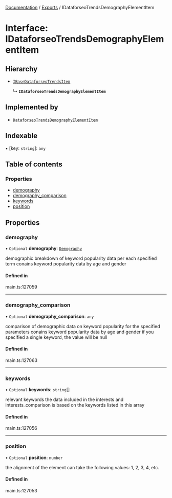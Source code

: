 [Documentation](../README.md) / [Exports](../modules.md) / IDataforseoTrendsDemographyElementItem

# Interface: IDataforseoTrendsDemographyElementItem

## Hierarchy

- [`IBaseDataforseoTrendsItem`](IBaseDataforseoTrendsItem.md)

  ↳ **`IDataforseoTrendsDemographyElementItem`**

## Implemented by

- [`DataforseoTrendsDemographyElementItem`](../classes/DataforseoTrendsDemographyElementItem.md)

## Indexable

▪ [key: `string`]: `any`

## Table of contents

### Properties

- [demography](IDataforseoTrendsDemographyElementItem.md#demography)
- [demography\_comparison](IDataforseoTrendsDemographyElementItem.md#demography_comparison)
- [keywords](IDataforseoTrendsDemographyElementItem.md#keywords)
- [position](IDataforseoTrendsDemographyElementItem.md#position)

## Properties

### demography

• `Optional` **demography**: [`Demography`](../classes/Demography.md)

demographic breakdown of keyword popularity data per each specified term
conains keyword popularity data by age and gender

#### Defined in

main.ts:127059

___

### demography\_comparison

• `Optional` **demography\_comparison**: `any`

comparison of demographic data on keyword popularity for the specified parameters
conains keyword popularity data by age and gender
if you specified a single keyword, the value will be null

#### Defined in

main.ts:127063

___

### keywords

• `Optional` **keywords**: `string`[]

relevant keywords
the data included in the interests and interests_comparison is based on the keywords listed in this array

#### Defined in

main.ts:127056

___

### position

• `Optional` **position**: `number`

the alignment of the element
can take the following values: 1, 2, 3, 4, etc.

#### Defined in

main.ts:127053
